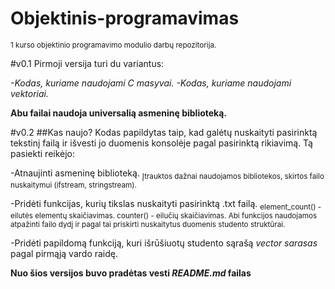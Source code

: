 # Objektinis-programavimas
<sub>1 kurso objektinio programavimo modulio darbų repozitorija.</sub>

#v0.1
Pirmoji versija turi du variantus:

*-Kodas, kuriame naudojami C masyvai.*
*-Kodas, kuriame naudojami vektoriai.*

**Abu failai naudoja universalią asmeninę biblioteką.**

#v0.2
##Kas naujo?
Kodas papildytas taip, kad galėtų nuskaityti pasirinktą tekstinį failą ir išvesti jo duomenis konsolėje pagal pasirinktą rikiavimą.
Tą pasiekti reikėjo:

-Atnaujinti asmeninę biblioteką.
<sub>Įtrauktos dažnai naudojamos bibliotekos, skirtos failo nuskaitymui (ifstream, stringstream).</sub>

-Pridėti funkcijas, kurių tikslas nuskaityti pasirinktą .txt failą.
<sub>element_count() - eilutės elementų skaičiavimas. counter() - eilučių skaičiavimas. Abi funkcijos naudojamos atpažinti failo dydį
ir pagal tai priskirti nuskaitytus duomenis studento struktūrai.</sub>

-Pridėti papildomą funkciją, kuri išrūšiuotų studento sąrašą *vector<Studentas> sarasas* pagal pirmąją vardo raidę.

**Nuo šios versijos buvo pradėtas vesti ***README.md*** failas**
